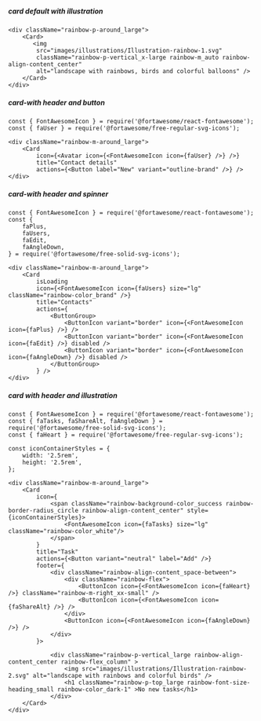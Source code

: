 ##### card default with illustration

    <div className="rainbow-p-around_large">
        <Card>
           <img
            src="images/illustrations/Illustration-rainbow-1.svg"
            className="rainbow-p-vertical_x-large rainbow-m_auto rainbow-align-content_center"
            alt="landscape with rainbows, birds and colorful balloons" />
        </Card>
    </div>

##### card-with header and button

    const { FontAwesomeIcon } = require('@fortawesome/react-fontawesome');
    const { faUser } = require('@fortawesome/free-regular-svg-icons');

    <div className="rainbow-m-around_large">
        <Card
            icon={<Avatar icon={<FontAwesomeIcon icon={faUser} />} />}
            title="Contact details"
            actions={<Button label="New" variant="outline-brand" />} />
    </div>

##### card-with header and spinner

    const { FontAwesomeIcon } = require('@fortawesome/react-fontawesome');
    const {
        faPlus,
        faUsers,
        faEdit,
        faAngleDown,
    } = require('@fortawesome/free-solid-svg-icons');

    <div className="rainbow-m-around_large">
        <Card
            isLoading
            icon={<FontAwesomeIcon icon={faUsers} size="lg" className="rainbow-color_brand" />}
            title="Contacts"
            actions={
                <ButtonGroup>
                    <ButtonIcon variant="border" icon={<FontAwesomeIcon icon={faPlus} />} />
                    <ButtonIcon variant="border" icon={<FontAwesomeIcon icon={faEdit} />} disabled />
                    <ButtonIcon variant="border" icon={<FontAwesomeIcon icon={faAngleDown} />} disabled />
                </ButtonGroup>
            } />
    </div>

##### card with header and illustration

    const { FontAwesomeIcon } = require('@fortawesome/react-fontawesome');
    const { faTasks, faShareAlt, faAngleDown } = require('@fortawesome/free-solid-svg-icons');
    const { faHeart } = require('@fortawesome/free-regular-svg-icons');

    const iconContainerStyles = {
        width: '2.5rem',
        height: '2.5rem',
    };

    <div className="rainbow-m-around_large">
        <Card
            icon={
                <span className="rainbow-background-color_success rainbow-border-radius_circle rainbow-align-content_center" style={iconContainerStyles}>
                    <FontAwesomeIcon icon={faTasks} size="lg" className="rainbow-color_white"/>
                </span>
            }
            title="Task"
            actions={<Button variant="neutral" label="Add" />}
            footer={
                <div className="rainbow-align-content_space-between">
                    <div className="rainbow-flex">
                        <ButtonIcon icon={<FontAwesomeIcon icon={faHeart} />} className="rainbow-m-right_xx-small" />
                        <ButtonIcon icon={<FontAwesomeIcon icon={faShareAlt} />} />
                    </div>
                    <ButtonIcon icon={<FontAwesomeIcon icon={faAngleDown} />} />
                </div>
            }>

                <div className="rainbow-p-vertical_large rainbow-align-content_center rainbow-flex_column" >
                    <img src="images/illustrations/Illustration-rainbow-2.svg" alt="landscape with rainbows and colorful birds" />
                    <h1 className="rainbow-p-top_large rainbow-font-size-heading_small rainbow-color_dark-1" >No new tasks</h1>
                </div>
        </Card>
    </div>
